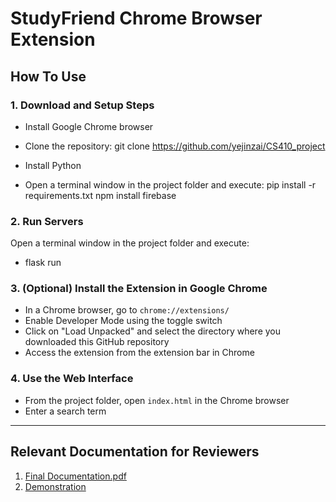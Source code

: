 # StudyFriend Chrome Browser Extension

## How To Use

### 1. Download and Setup Steps

- Install Google Chrome browser
- Clone the repository:
    git clone https://github.com/yejinzai/CS410_project

- Install Python
- Open a terminal window in the project folder and execute:
    pip install -r requirements.txt
    npm install firebase


### 2. Run Servers

Open a terminal window in the project folder and execute:

- flask run


### 3. (Optional) Install the Extension in Google Chrome

- In a Chrome browser, go to `chrome://extensions/`
- Enable Developer Mode using the toggle switch
- Click on "Load Unpacked" and select the directory where you downloaded this GitHub repository
- Access the extension from the extension bar in Chrome

### 4. Use the Web Interface

- From the project folder, open `index.html` in the Chrome browser
- Enter a search term

----

## Relevant Documentation for Reviewers

1. [Final Documentation.pdf](Final%20Documentation.pdf)
2. [Demonstration](Study%20Friend%20Demonstration.mp4)
